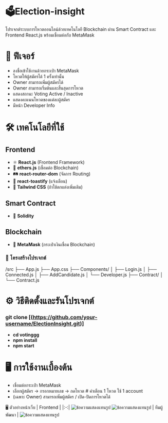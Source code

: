 # 🗳️Election-insight
โปรเจกต์ระบบการโหวตออนไลน์ด้วยเทคโนโลยี Blockchain ผ่าน Smart Contract และ Frontend React.js พร้อมเชื่อมต่อกับ MetaMask

# 🚀 ฟีเจอร์
- ลงชื่อเข้าใช้งานด้วยกระเป๋า MetaMask
- โหวตให้ผู้สมัครได้ 1 ครั้งเท่านั้น
- Owner สามารถเพิ่มผู้สมัครได้
- Owner สามารถเริ่มต้นและสิ้นสุดการโหวต
- แสดงสถานะ Voting Active / Inactive
- แสดงคะแนนโหวตของแต่ละผู้สมัคร
- มีหน้า Developer Info

# 🛠 เทคโนโลยีที่ใช้

## Frontend
- ⚛️ **React.js** (Frontend Framework)
- 🔗 **ethers.js** (เชื่อมต่อ Blockchain)
- 🛤️ **react-router-dom** (จัดการ Routing)
- 🔔 **react-toastify** (แจ้งเตือน)
- 🎨 **Tailwind CSS** (ถ้าใช้ตกแต่งเพิ่มเติม)

## Smart Contract
- 🧠 **Solidity**

## Blockchain
- 🦊 **MetaMask** (กระเป๋าเงินเชื่อม Blockchain)

### 📂 โครงสร้างโปรเจกต์
/src
 ├── App.js
 ├── App.css
 ├── Components/
 │    ├── Login.js
 │    ├── Connected.js
 │    ├── AddCandidate.js
 │    └── Developer.js
 ├── Contract/
 │    └── Contract.js

# ⚙️ วิธีติดตั้งและรันโปรเจกต์
### git clone [(https://github.com/your-username/ElectionInsight.git)]
- **cd votinggg**
- **npm install**
- **npm start**


# 🖥️ การใช้งานเบื้องต้น
- เชื่อมต่อกระเป๋า MetaMask
- เลือกผู้สมัคร → กรอกหมายเลข → กดโหวต # คำเตือน 1 โหวต ใช้ 1 account
- (เฉพาะ Owner) สามารถเพิ่มผู้สมัคร / เปิด-ปิดการโหวตได้


🖥️ ตัวอย่างหน้าเว็บ
| Frontend |
|:-:|
![ข้อความแสดงแทนรูป](https://media.discordapp.net/attachments/1338111493522063410/1365722722180530177/image.png?ex=680e57e6&is=680d0666&hm=836bd7b8ae3284a4f2bd65573ff5fe53e7e20445de755f19a7560f8d3f4b7b59&=&format=webp&quality=lossless&width=1716&height=856)
![ข้อความแสดงแทนรูป](https://media.discordapp.net/attachments/1338111493522063410/1365728232149745805/image.png?ex=680e5d08&is=680d0b88&hm=092678956b37774e3398ba0abb2a8782cfa0d7749fd47e68b74d9bb9015383fd&=&format=webp&quality=lossless&width=1744&height=856)
| ทีมผู้พัฒนา |
![ข้อความแสดงแทนรูป](https://media.discordapp.net/attachments/1338111493522063410/1365728298163896340/image.png?ex=680e5d18&is=680d0b98&hm=96fa270761a588c2886ae8f5065babe17081559bafd0c799fdbdb51e884c1bfd&=&format=webp&quality=lossless)
